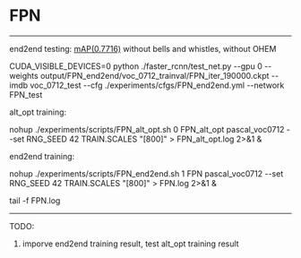# FPN
-----------------


end2end testing:
[mAP(0.7716)](https://drive.google.com/open?id=0B_qzepxA9F3vbDRnT1JoNjZtekU)
without bells and whistles, without OHEM

CUDA_VISIBLE_DEVICES=0 python ./faster_rcnn/test_net.py --gpu 0 --weights
output/FPN_end2end/voc_0712_trainval/FPN_iter_190000.ckpt
--imdb voc_0712_test --cfg ./experiments/cfgs/FPN_end2end.yml --network
FPN_test



alt_opt training:

nohup ./experiments/scripts/FPN_alt_opt.sh 0 FPN_alt_opt pascal_voc0712
--set RNG_SEED 42 TRAIN.SCALES "[800]" > FPN_alt_opt.log 2>&1 &



end2end training:

nohup ./experiments/scripts/FPN_end2end.sh 1 FPN pascal_voc0712 --set
RNG_SEED 42 TRAIN.SCALES "[800]" > FPN.log 2>&1 &

tail -f FPN.log


------------------------

TODO:
1. imporve end2end training result, test alt_opt training result
